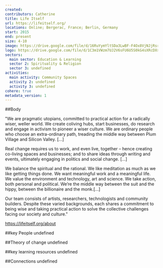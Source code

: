 ```yaml
---
created:
contributors: Catherine
title: Life Itself
url: https://lifeitself.org/
locations: Online; Bergerac, France; Berlin, Germany
start: 2015
end: present
size: 4-10
image: https://drive.google.com/file/d/16RuYymYltSDa3LwBF-F4Ox8VjNJjRsrd/view
logo: https://drive.google.com/file/d/1C3m1VWzm7UJ2V6sFU6U5S0kG4sXRcDXs/view
sectors:
  main sector: Education & Learning
  sector 2: Spirituality & Religion
  sector 3: undefined
activities: 
  main activity: Community Spaces
  activity 2: undefined
  activity 3: undefined
cohere: true
metadata_version: 1
---
```



##Body

"We are pragmatic utopians, committed to practical action for a radically wiser, weller world. We create coliving hubs, start businesses, do research and engage in activism to pioneer a wiser culture. We are ordinary people who choose an extra-ordinary path, treading the middle way between Plum Village and Silicon Valley. [...]

Real change requires us to work, and even live, together – hence creating co-living spaces and businesses; and to share ideas through writing and events, ultimately engaging in politics and social change. [...]

We balance the spiritual and the rational. We like meditation as much as we like getting things done. We want meaningful work and a meaningful life. We value the environment and technology, art and science. We take action, both personal and political. We’re the middle way between the suit and the hippy, between the billionaire and the monk.[...]

Our team consists of artists, researchers, technologists and community builders. Despite these varied backgrounds, each shares a commitment to being wise and taking practical action to solve the collective challenges facing our society and culture."

https://lifeitself.org/about


##key People
undefined

##Theory of change
undefined

##key learning resources
undefined

##Connections
undefined

